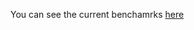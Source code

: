 You can see the current benchamrks [here](https://github.com/47deg/helios/tree/master/benchmarks/master_benchmark.csv)